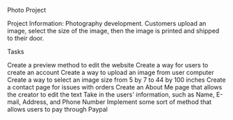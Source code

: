 Photo Project

Project Information: Photography development. Customers upload an image, select the size of the image, then the image is printed and shipped to their door. 

Tasks

Create a preview method to edit the website
Create a way for users to create an account
Create a way to upload an image from user computer
Create a way to select an image size from 5 by 7 to 44 by 100 inches
Create a contact page for issues with orders
Create an About Me page that allows the creator to edit the text
Take in the users' information, such as Name, E-mail, Address, and Phone Number
Implement some sort of method that allows users to pay through Paypal
